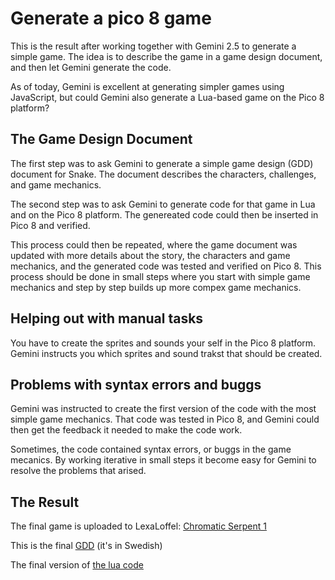 # Generate a pico 8 game

This is the result after working together with Gemini 2.5 to generate a simple game. The idea is to describe the game in a game design document, and then let Gemini generate the code.

As of today, Gemini is excellent at generating simpler games using JavaScript, but could Gemini also generate a Lua-based game on the Pico 8 platform?

## The Game Design Document

The first step was to ask Gemini to generate a simple game design (GDD) document for Snake. The document describes the characters, challenges, and game mechanics.

The second step was to ask Gemini to generate code for that game in Lua and on the Pico 8 platform. The genereated code could then be inserted in Pico 8 and verified.

This process could then be repeated, where the game document was updated with more details about the story, the characters and game mechanics, and the generated code was tested and verified on Pico 8. This process should be done in small steps where you start with simple game mechanics and step by step builds up more compex game mechanics.

## Helping out with manual tasks

You have to create the sprites and sounds your self in the Pico 8 platform. Gemini instructs you which sprites and sound trakst that should be created.

## Problems with syntax errors and buggs

Gemini was instructed to create the first version of the code with the most simple game mechanics. That code was tested in Pico 8, and Gemini could then get the feedback it needed to make the code work.

Sometimes, the code contained syntax errors, or buggs in the game mecanics. By working iterative in small steps it become easy for Gemini to resolve the problems that arised.

## The Result

The final game is uploaded to LexaLoffel: [Chromatic Serpent 1](https://www.lexaloffle.com/bbs/?pid=173516#p)

This is the final [GDD](gdd.md) (it's in Swedish)

The final version of [the lua code](chromatic_serpent.lua)

